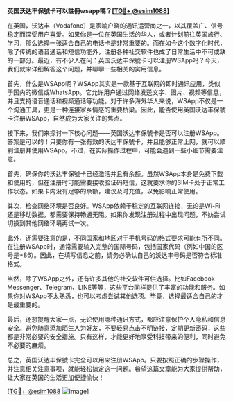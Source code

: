 **英国沃达丰保號卡可以註冊wsapp嗎？[[TG💪+ @esim1088](https://t.me/s/esim1088)]**

在英国，沃达丰（Vodafone）是家喻户晓的通讯运营商之一，以其覆盖广、信号稳定而深受用户喜爱。如果你是一位在英国生活的华人，或者计划前往英国旅行、学习，那么选择一张适合自己的电话卡是非常重要的。而在如今这个数字化时代，除了传统的语音通话和短信功能外，注册各种社交软件也成了日常生活中不可或缺的一部分。最近，有不少人在问：英国沃达丰保號卡可以注册WSApp吗？今天，我们就来详细解答这个问题，并聊聊一些相关的实用信息。

首先，什么是WSApp呢？WSApp其实是一款基于互联网的即时通讯应用，类似于国内的微信或WhatsApp。它允许用户通过网络发送文字、图片、视频等信息，并且支持语音通话和视频通话等功能。对于许多海外华人来说，WSApp不仅是一个沟通工具，更是一种连接家乡情感的重要桥梁。因此，能否使用英国沃达丰保號卡注册WSApp，自然成为大家关注的焦点。

接下来，我们来探讨一下核心问题——英国沃达丰保號卡是否可以注册WSApp。答案是可以的！只要你有一张有效的沃达丰保號卡，并且能够正常上网，就可以顺利注册并使用WSApp。不过，在实际操作过程中，可能会遇到一些小细节需要注意。

首先，确保你的沃达丰保號卡已经激活并且有余额。虽然WSApp本身是免费下载和使用的，但在注册时可能需要接收验证码短信，这就要求你的SIM卡处于正常工作状态。如果卡内没有足够的余额，建议及时充值，以免影响正常使用。

其次，检查网络环境是否良好。WSApp依赖于稳定的互联网连接，无论是Wi-Fi还是移动数据，都需要保持畅通无阻。如果你发现注册过程中出现问题，不妨尝试切换到其他网络环境再试一次。

此外，还需要注意的是，不同国家和地区对于手机号码的格式要求可能有所不同。在注册WSApp时，通常需要输入完整的国际号码，包括国家代码（例如中国的区号是+86）。因此，在填写信息之前，请务必确认自己的沃达丰号码是否符合标准格式。

当然，除了WSApp之外，还有许多其他的社交软件可供选择。比如Facebook Messenger、Telegram、LINE等等，这些平台同样提供了丰富的功能和服务。如果你对WSApp不太熟悉，也可以考虑尝试其他选项。毕竟，选择最适合自己的才是最重要的。

最后，还想提醒大家一点，无论使用哪种通讯方式，都应注意保护个人隐私和信息安全。避免随意添加陌生人为好友，不要轻易点击不明链接，定期更新密码，这些都是非常必要的安全措施。只有这样，才能更好地享受科技带来的便利，同时避免不必要的麻烦。

总之，英国沃达丰保號卡完全可以用来注册WSApp。只要按照正确的步骤操作，并注意相关注意事项，就能轻松搞定这一问题。希望这篇文章能为大家提供帮助，让大家在英国的生活更加便捷愉快！

[[TG💪+ @esim1088](https://t.me/s/esim1088) ![Image](https://i.postimg.cc/4NQfJmqS/Snipaste-2025-05-13-00-14-12.png)]